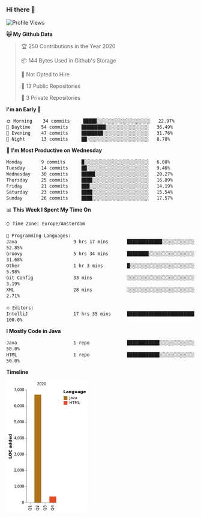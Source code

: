 ### Hi there 👋


<!--START_SECTION:waka-->
![Profile Views](http://img.shields.io/badge/Profile%20Views-1-blue)

**🐱 My Github Data** 

> 🏆 250 Contributions in the Year 2020
 > 
> 📦 144 Bytes Used in Github's Storage 
 > 
> 🚫 Not Opted to Hire
 > 
> 📜 13 Public Repositories 
 > 
> 🔑 3 Private Repositories  
 > 
**I'm an Early 🐤** 

```text
🌞 Morning    34 commits     █████░░░░░░░░░░░░░░░░░░░░   22.97% 
🌆 Daytime    54 commits     █████████░░░░░░░░░░░░░░░░   36.49% 
🌃 Evening    47 commits     ████████░░░░░░░░░░░░░░░░░   31.76% 
🌙 Night      13 commits     ██░░░░░░░░░░░░░░░░░░░░░░░   8.78%

```
📅 **I'm Most Productive on Wednesday** 

```text
Monday       9 commits      █░░░░░░░░░░░░░░░░░░░░░░░░   6.08% 
Tuesday      14 commits     ██░░░░░░░░░░░░░░░░░░░░░░░   9.46% 
Wednesday    30 commits     █████░░░░░░░░░░░░░░░░░░░░   20.27% 
Thursday     25 commits     ████░░░░░░░░░░░░░░░░░░░░░   16.89% 
Friday       21 commits     ███░░░░░░░░░░░░░░░░░░░░░░   14.19% 
Saturday     23 commits     ████░░░░░░░░░░░░░░░░░░░░░   15.54% 
Sunday       26 commits     ████░░░░░░░░░░░░░░░░░░░░░   17.57%

```


📊 **This Week I Spent My Time On** 

```text
⌚︎ Time Zone: Europe/Amsterdam

💬 Programming Languages: 
Java                     9 hrs 17 mins       █████████████░░░░░░░░░░░░   52.85% 
Groovy                   5 hrs 34 mins       ████████░░░░░░░░░░░░░░░░░   31.68% 
Other                    1 hr 3 mins         █░░░░░░░░░░░░░░░░░░░░░░░░   5.98% 
Git Config               33 mins             ░░░░░░░░░░░░░░░░░░░░░░░░░   3.19% 
XML                      28 mins             ░░░░░░░░░░░░░░░░░░░░░░░░░   2.71%

🔥 Editors: 
IntelliJ                 17 hrs 35 mins      █████████████████████████   100.0%

```

**I Mostly Code in Java** 

```text
Java                     1 repo              ████████████░░░░░░░░░░░░░   50.0% 
HTML                     1 repo              ████████████░░░░░░░░░░░░░   50.0%

```


**Timeline**

![Chart not found](https://raw.githubusercontent.com/powercasgamer/powercasgamer/master/charts/bar_graph.png) 


<!--END_SECTION:waka-->
